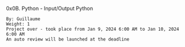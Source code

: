  0x0B. Python - Input/Output
Python

    By: Guillaume
    Weight: 1
    Project over - took place from Jan 9, 2024 6:00 AM to Jan 10, 2024 6:00 AM
    An auto review will be launched at the deadline

